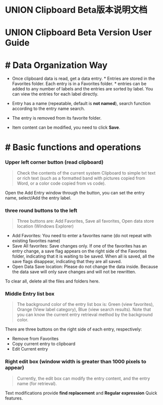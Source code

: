 # UNION Clipboard Beta版本说明文档
# UNION Clipboard Beta Version User Guide


# # Data Organization Way
* Once clipboard data is read, get a data entry. * Entries are stored in the Favorites folder.
Each entry is in a Favorites folder. * entries can be added to any number of labels and the entries are sorted by label.
You can view the entries for each label directly.
* Entry has a name (repeatable, default is __not named__), search function according to the entry name search.
* The entry is removed from its favorite folder.

* Item content can be modified, you need to click __Save__.

# # Basic functions and operations
### Upper left corner button (read clipboard)
> Check the contents of the current system Clipboard to simple txt text or rich text (such as a formatted band with pictures copied from Word, or a color code copied from vs code).

Open the Add Entry window through the button, you can set the entry name, select/Add the entry label.
### three round buttons to the left
> Three buttons are: Add Favorites, Save all favorites, Open data store location (Windows Explorer)

* Add Favorites: You need to enter a favorites name (do not repeat with existing favorites name) 
* Save All favorites: Save changes only. If one of the favorites has an entry change, a save flag appears on the right side of the Favorites folder, indicating that it is waiting to be saved.
When all is saved, all the save flags disappear, indicating that they are all saved. 
* Open Data Save location: Please do not change the data inside. Because the data save will only save changes and will not be rewritten.

To clear all, delete all the files and folders here.
### Middle Entry list box
> The background color of the entry list box is: Green (view favorites), Orange (View label category), Blue (view search results).
Note that you can know the current entry retrieval method by the background color.

There are three buttons on the right side of each entry, respectively:
* Remove from Favorites
* Copy current entry to clipboard
* Edit Current entry

### Right edit box (window width is greater than 1000 pixels to appear)
> Currently, the edit box can modify the entry content, and the entry name (for retrieval).

Text modifications provide __find replacement__ and __Regular expression__ Quick features.

